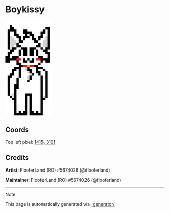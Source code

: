 # Boykissy

<img src="././boykissy.png" height="300px" style="image-rendering: pixelated" />

## Coords

Top left pixel: [1415, 3101](https://wplace.live/?lat=46.182690758083275&lng=21.34256802802733&zoom=15.887549562458203)

## Credits

**Artist**: FlooferLand (RO) #5674026 (@flooferland)

**Maintainer**: FlooferLand (RO) #5674026 (@flooferland)

---

> [!NOTE]
> This page is automatically generated via [_generator/](../_generator)